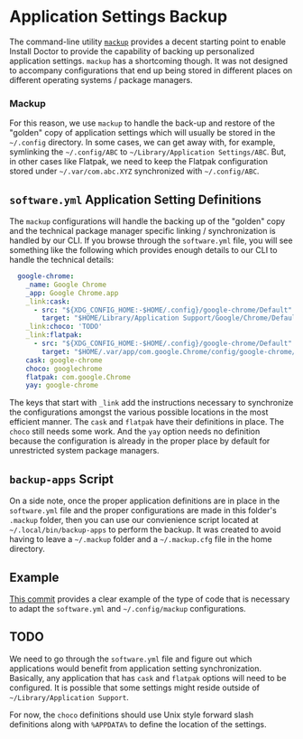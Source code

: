 # Application Settings Backup

The command-line utility [`mackup`](https://github.com/lra/mackup) provides a decent starting point to enable Install Doctor to provide the capability of backing up personalized application settings. `mackup` has a shortcoming though. It was not designed to accompany configurations that end up being stored in different places on different operating systems / package managers.

### Mackup

For this reason, we use `mackup` to handle the back-up and restore of the "golden" copy of application settings which will usually be stored in the `~/.config` directory. In some cases, we can get away with, for example, symlinking the `~/.config/ABC` to `~/Library/Application Settings/ABC`. But, in other cases like Flatpak, we need to keep the Flatpak configuration stored under `~/.var/com.abc.XYZ` synchronized with `~/.config/ABC`.

## `software.yml` Application Setting Definitions

The `mackup` configurations will handle the backing up of the "golden" copy and the technical package manager specific linking / synchronization is handled by our CLI. If you browse through the `software.yml` file, you will see something like the following which provides enough details to our CLI to handle the technical details:

```yaml
  google-chrome:
    _name: Google Chrome
    _app: Google Chrome.app
    _link:cask:
      - src: "${XDG_CONFIG_HOME:-$HOME/.config}/google-chrome/Default"
        target: "$HOME/Library/Application Support/Google/Chrome/Default"
    _link:choco: 'TODO'
    _link:flatpak:
      - src: "${XDG_CONFIG_HOME:-$HOME/.config}/google-chrome/Default"
        target: "$HOME/.var/app/com.google.Chrome/config/google-chrome/Default"
    cask: google-chrome
    choco: googlechrome
    flatpak: com.google.Chrome
    yay: google-chrome
```

The keys that start with `_link` add the instructions necessary to synchronize the configurations amongst the various possible locations in the most efficient manner. The `cask` and `flatpak` have their definitions in place. The `choco` still needs some work. And the `yay` option needs no definition because the configuration is already in the proper place by default for unrestricted system package managers.

## `backup-apps` Script

On a side note, once the proper application definitions are in place in the `software.yml` file and the proper configurations are made in this folder's `.mackup` folder, then you can use our convienience script located at `~/.local/bin/backup-apps` to perform the backup. It was created to avoid having to leave a `~/.mackup` folder and a `~/.mackup.cfg` file in the home directory.

## Example

[This commit](https://github.com/megabyte-labs/install.doctor/commit/5f3466a304bcd1c14d44557a30bcc980fe31db65) provides a clear example of the type of code that is necessary to adapt the `software.yml` and `~/.config/mackup` configurations.

## TODO

We need to go through the `software.yml` file and figure out which applications would benefit from application setting synchronization. Basically, any application that has `cask` and `flatpak` options will need to be configured. It is possible that some settings might reside outside of `~/Library/Application Support`.

For now, the `choco` definitions should use Unix style forward slash definitions along with `%APPDATA%` to define the location of the settings.
